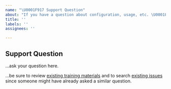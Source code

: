 ```yaml
---
name: "\U0001F917 Support Question"
about: "If you have a question about configuration, usage, etc. \U0001F4AC"
title: ''
labels: ''
assignees: ''

---
```


## Support Question

...ask your question here.

...be sure to review [existing training materials](https://github.com/finos/legend#training-materials)
and to search [existing issues](https://github.com/finos/legend/issues) since someone might have already asked a similar question.
